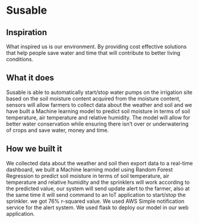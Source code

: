 # Susable

## Inspiration

What inspired us is our environment. By providing cost effective solutions that help people save water and time that will contribute to better living conditions.

## What it does
Susable is able to automatically start/stop water pumps on the irrigation site based on the soil moisture content acquired from the moisture content, sensors will allow farmers to collect data about the weather and soil and we have built a Machine learning model to predict soil moisture in terms of soil temperature, air temperature and relative humidity. The model will allow for better water conservation while ensuring there isn’t over or underwatering of crops and save water, money and time.

## How we built it
We collected data about the weather and soil then export data to a real-time dashboard, we built a Machine learning model using Random Forest Regression to predict soil moisture in terms of soil temperature, air temperature and relative humidity and the sprinklers will work according to the predicted value, our system will send update alert to the farmer, also at the same time it will send command to an IoT application to start/stop the sprinkler. we got 76% r-squared value. We used AWS Simple notification service for the alert system. We used flask to deploy our model in our web application.
